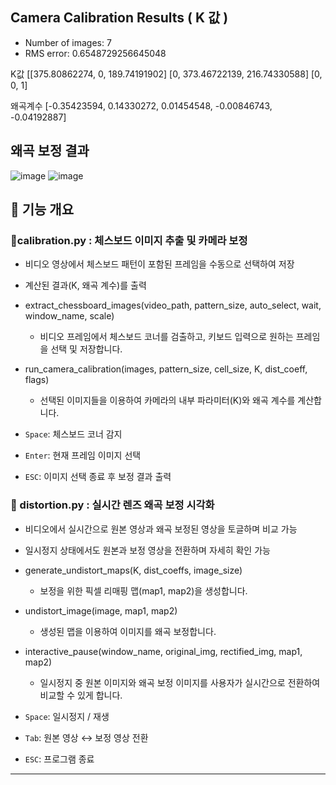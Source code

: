 ## Camera Calibration Results ( K 값 )
* Number of images: 7
* RMS error: 0.6548729256645048

K값
[[375.80862274, 0, 189.74191902]
[0, 373.46722139, 216.74330588]
[0, 0, 1]

왜곡계수
[-0.35423594, 0.14330272, 0.01454548, -0.00846743, -0.04192887]


## 왜곡 보정 결과
![image](https://github.com/user-attachments/assets/d67a1368-e796-4745-aeb1-921e4e06c235)
![image](https://github.com/user-attachments/assets/d26147fc-dfa1-4480-ba90-32fd219a15b4)


## 🧭 기능 개요

### 📌calibration.py : **체스보드 이미지 추출 및 카메라 보정**
- 비디오 영상에서 체스보드 패턴이 포함된 프레임을 수동으로 선택하여 저장
- 계산된 결과(K, 왜곡 계수)를 출력

- extract_chessboard_images(video_path, pattern_size, auto_select, wait, window_name, scale)
  - 비디오 프레임에서 체스보드 코너를 검출하고, 키보드 입력으로 원하는 프레임을 선택 및 저장합니다.
- run_camera_calibration(images, pattern_size, cell_size, K, dist_coeff, flags)
  - 선택된 이미지들을 이용하여 카메라의 내부 파라미터(K)와 왜곡 계수를 계산합니다.

- `Space`: 체스보드 코너 감지
- `Enter`: 현재 프레임 이미지 선택
- `ESC`: 이미지 선택 종료 후 보정 결과 출력

### 📌 distortion.py : **실시간 렌즈 왜곡 보정 시각화**
- 비디오에서 실시간으로 원본 영상과 왜곡 보정된 영상을 토글하며 비교 가능
- 일시정지 상태에서도 원본과 보정 영상을 전환하며 자세히 확인 가능

- generate_undistort_maps(K, dist_coeffs, image_size)
  - 보정을 위한 픽셀 리매핑 맵(map1, map2)을 생성합니다.
- undistort_image(image, map1, map2)
  - 생성된 맵을 이용하여 이미지를 왜곡 보정합니다.
- interactive_pause(window_name, original_img, rectified_img, map1, map2)
  - 일시정지 중 원본 이미지와 왜곡 보정 이미지를 사용자가 실시간으로 전환하여 비교할 수 있게 합니다.
  
- `Space`: 일시정지 / 재생
- `Tab`: 원본 영상 ↔ 보정 영상 전환
- `ESC`: 프로그램 종료

---

